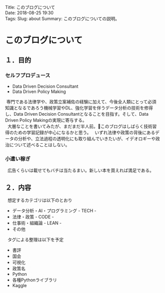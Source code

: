 Title: このブログについて  
Date: 2018-08-25 19:30  
Tags: 
Slug: about 
Summary: このブログについての説明。

# このブログについて  
## １．目的  
### セルフプロデュース  
 - Data Driven Decision Consultant  
 - Data Driven Policy Making  
  
&nbsp;専門である法律学や、政策立案補佐の経験に加えて、今後全人類にとって必須知識となるであろう機械学習やDL、強化学習を伴うデータ分析の技術を修得し、Data Driven Decision Consultantとなることを目指す。そして、Data Driven Policy Makingの実現に寄与する。  
&nbsp; 大層なことを書いてみたが、まだまだ半人前。このブログはしばらく技術習得のための学習記録が中心になるかと思う。
&nbsp; いずれ法律や政策の背後にあるデータの分析や、立法過程の透明化にも取り組んでいきたいが、イデオロギーや政治について述べることはしない。   

### 小遣い稼ぎ  
&nbsp; 広告くらいは載せてもバチは当たるまい。新しい本を買えれば満足である。  

## ２．内容  
&nbsp; 想定するカテゴリは以下のとおり  

 - データ分析・AI・プログラミング - TECH -  
 - 法律・政策 - CODE -  
 - 仕事術・組織論 - LEAN -  
 - その他  
  
&nbsp; タグによる整理は以下を予定  

 - 書評  
 - 国会  
 - 可視化  
 - 政策名  
 - Python  
 - 各種Pythonライブラリ  
 - Kaggle  
  